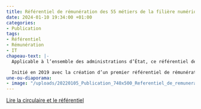 ```yaml
---
title: Référentiel de rémunération des 55 métiers de la filière numérique
date: 2024-01-10 19:34:00 +01:00
categories:
- Publication
tags:
- Référentiel
- Rémunération
- IT
chapeau-text: |-
  Applicable à l’ensemble des administrations d’État, ce référentiel définit des valeurs de salaires sur l’ensemble des métiers de la filière numérique, avec des fourchettes basses et hautes, en fonction du métier et de l’expérience de chaque candidat ou agent déjà en place. Chaque fourchette haute est également un seuil en dessous duquel le contrôle budgétaire n’est plus nécessaire et la procédure ainsi simplifiée dans le cadre du recrutement et du renouvellement d’agents contractuels.

  Initié en 2019 avec la création d’un premier référentiel de rémunération, il est mis à jour par la circulaire n°6434/SG de la Première ministre du 3 janvier 2024.
une-ou-diaporama:
- image: "/uploads/20220105_Publication_740x500_Referentiel_de_remuneration_V2.png"
---
```


<div class="lien-important"><p><a href="https://www.numerique.gouv.fr/publications/referentiel-de-remuneration-des-55-metiers-de-la-filiere-numerique/">Lire la circulaire et le référentiel</a></p></div>
